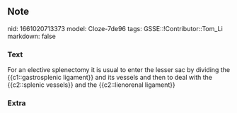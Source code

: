 ## Note
nid: 1661020713373
model: Cloze-7de96
tags: GSSE::!Contributor::Tom_Li
markdown: false

### Text
<div>
  For an elective splenectomy it is usual to enter the lesser sac
  by dividing the {{c1::gastrosplenic ligament}} and its vessels
  and then to deal with the {{c2::splenic vessels}} and the
  {{c2::lienorenal ligament}}
</div>

### Extra

